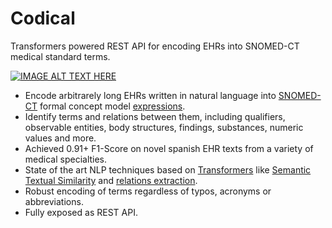 # Codical
Transformers powered REST API for encoding EHRs into SNOMED-CT medical standard terms.

[![IMAGE ALT TEXT HERE](https://img.youtube.com/vi/-vInBSSw4zY/0.jpg)](https://www.youtube.com/watch?v=-vInBSSw4zY)

- Encode arbitrarely long EHRs written in natural language into [SNOMED-CT](https://en.wikipedia.org/wiki/SNOMED_CT) formal concept model [expressions](https://confluence.ihtsdotools.org/display/DOCSTART/7.+SNOMED+CT+Expressions#:~:text=SNOMED%20CT%20expressions%20are%20a,manner%2C%20which%20is%20automatically%20processable.).
- Identify terms and relations between them, including qualifiers, observable entities, body structures, findings, substances, numeric values and more.
- Achieved 0.91+ F1-Score on novel spanish EHR texts from a variety of medical specialties.
- State of the art NLP techniques based on [Transformers](https://arxiv.org/abs/1706.03762) like [Semantic Textual Similarity](https://www.sbert.net/docs/usage/semantic_textual_similarity.html) and [relations extraction](http://nlpprogress.com/english/relationship_extraction.html).
- Robust encoding of terms regardless of typos, acronyms or abbreviations.
- Fully exposed as REST API.

